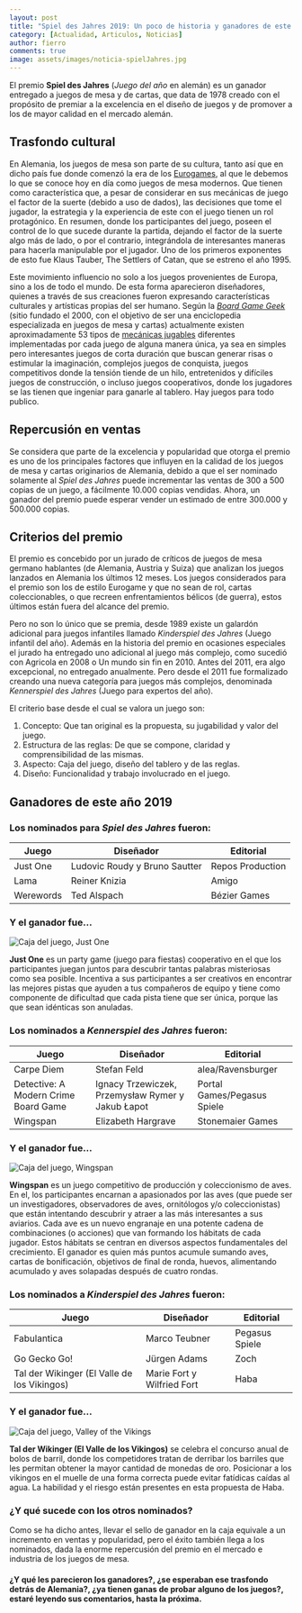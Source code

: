 ```yaml
---
layout: post
title: "Spiel des Jahres 2019: Un poco de historia y ganadores de este año"
category: [Actualidad, Articulos, Noticias]
author: fierro
comments: true
image: assets/images/noticia-spielJahres.jpg
---
```

El premio **Spiel des Jahres** (_Juego del año_ en alemán) es un ganador entregado a juegos de mesa y de cartas, que data de 1978 creado con el propósito de premiar a la excelencia en el diseño de juegos y de promover a los de mayor calidad en el mercado alemán.

## Trasfondo cultural

En Alemania, los juegos de mesa son parte de su cultura, tanto así que en dicho país fue donde comenzó la era de los [Eurogames](https://en.wikipedia.org/wiki/Eurogame), al que le debemos lo que se conoce hoy en día como juegos de mesa modernos. Que tienen como característica que, a pesar de considerar en sus mecánicas de juego el factor de la suerte (debido a uso de dados), las decisiones que tome el jugador, la estrategia y la experiencia de este con el juego tienen un rol protagónico. En resumen, donde los participantes del juego, poseen el control de lo que sucede durante la partida, dejando el factor de la suerte algo más de lado, o por el contrario, integrándola de interesantes maneras para hacerla manipulable por el jugador. Uno de los primeros exponentes de esto fue Klaus Tauber, The Settlers of Catan, que se estreno el año 1995.

Este movimiento influencio no solo a los juegos provenientes de Europa, sino a los de todo el mundo. De esta forma aparecieron diseñadores, quienes a través de sus creaciones fueron expresando características culturales y artísticas propias del ser humano. Según la [_Board Game Geek_](https://boardgamegeek.com/) (sitio fundado el 2000, con el objetivo de ser una enciclopedia especializada en juegos de mesa y cartas) actualmente existen aproximadamente 53 tipos de [mecánicas jugables](https://boardgamegeek.com/browse/boardgamemechanic) diferentes implementadas por cada juego de alguna manera única, ya sea en simples pero interesantes juegos de corta duración que buscan generar risas o estimular la imaginación, complejos juegos de conquista, juegos competitivos donde la tensión tiende de un hilo, entretenidos y difíciles juegos de construcción, o incluso juegos cooperativos, donde los jugadores se las tienen que ingeniar para ganarle al tablero. Hay juegos para todo publico.

## Repercusión en ventas

Se considera que parte de la excelencia y popularidad que otorga el premio es uno de los principales factores que influyen en la calidad de los juegos de mesa y cartas originarios de Alemania, debido a que el ser nominado solamente al _Spiel des Jahres_ puede incrementar las ventas de 300 a 500 copias de un juego, a fácilmente 10.000 copias vendidas. Ahora, un ganador del premio puede esperar vender un estimado de entre 300.000 y 500.000 copias.

## Criterios del premio

El premio es concebido por un jurado de críticos de juegos de mesa germano hablantes (de Alemania, Austria y Suiza) que analizan los juegos lanzados en Alemania los últimos 12 meses. Los juegos considerados para el premio son los de estilo Eurogame y que no sean de rol, cartas coleccionables, o que recreen enfrentamientos bélicos (de guerra), estos últimos están fuera del alcance del premio.

Pero no son lo único que se premia, desde 1989 existe un galardón adicional para juegos infantiles llamado _Kinderspiel des Jahres_ (Juego infantil del año). Además en la historia del premio en ocasiones especiales el jurado ha entregado uno adicional al juego más complejo, como sucedió con Agricola en 2008 o Un mundo sin fin en 2010. Antes del 2011, era algo excepcional, no entregado anualmente. Pero desde el 2011 fue formalizado creando una nueva categoría para juegos más complejos, denominada _Kennerspiel des Jahres_ (Juego para expertos del año).

El criterio base desde el cual se valora un juego son:
1. Concepto: Que tan original es la propuesta, su jugabilidad y valor del juego.
2. Estructura de las reglas: De que se compone, claridad y comprensibilidad de las mismas.
3. Aspecto: Caja del juego, diseño del tablero y de las reglas.
4. Diseño: Funcionalidad y trabajo involucrado en el juego.

## Ganadores de este año 2019

### Los nominados para _Spiel des Jahres_ fueron:

<table class="table table-bordered"><thead class="text-center"><tr><th>Juego</th><th>Diseñador</th><th>Editorial</th></tr></thead><tbody><tr><td>Just One</td><td>Ludovic Roudy y Bruno Sautter</td><td>Repos Production</td></tr><tr><td>Lama</td><td>Reiner Knizia</td><td>Amigo</td></tr><tr><td>Werewords</td><td>Ted Alspach</td><td>Bézier Games</td></tr></tbody></table>

### Y el ganador fue...

![Caja del juego, Just One]({{site.baseurl}}/assets/images/foto-JustOne.png)

**Just One** es un party game (juego para fiestas) cooperativo en el que los participantes juegan juntos para descubrir tantas palabras misteriosas como sea posible. Incentiva a sus participantes a ser creativos en encontrar las mejores pistas que ayuden a tus compañeros de equipo y tiene como componente de dificultad que cada pista tiene que ser única, porque las que sean idénticas son anuladas.

### Los nominados a _Kennerspiel des Jahres_ fueron:

<table class="table table-bordered"><thead class="text-center"><tr><th>Juego</th><th>Diseñador</th><th>Editorial</th></tr></thead><tbody><tr><td>Carpe Diem</td><td>Stefan Feld</td><td>alea/Ravensburger</td></tr><tr><td>Detective: A Modern Crime Board Game</td><td>Ignacy Trzewiczek, Przemysław Rymer y Jakub Łapot</td><td>Portal Games/Pegasus Spiele</td></tr><tr><td>Wingspan</td><td>Elizabeth Hargrave</td><td>Stonemaier Games</td></tr></tbody></table>

### Y el ganador fue...

![Caja del juego, Wingspan]({{site.baseurl}}/assets/images/foto-Wingspan.png)

**Wingspan** es un juego competitivo de producción y coleccionismo de aves. En el, los participantes encarnan a apasionados por las aves (que puede ser un investigadores, observadores de aves, ornitólogos y/o coleccionistas) que están intentando descubrir y atraer a las más interesantes a sus aviarios. Cada ave es un nuevo engranaje en una potente cadena de combinaciones (o acciones) que van formando los hábitats de cada jugador. Estos hábitats se centran en diversos aspectos fundamentales del crecimiento. El ganador es quien más puntos acumule sumando aves, cartas de bonificación, objetivos de final de ronda, huevos, alimentando acumulado y aves solapadas después de cuatro rondas.

### Los nominados a _Kinderspiel des Jahres_ fueron:

<table class="table table-bordered"><thead class="text-center"><tr><th>Juego</th><th>Diseñador</th><th>Editorial</th></tr></thead><tbody><tr><td>Fabulantica</td><td>Marco Teubner</td><td>Pegasus Spiele</td></tr><tr><td>Go Gecko Go!</td><td>Jürgen Adams</td><td>Zoch</td></tr><tr><td>Tal der Wikinger (El Valle de los Vikingos)</td><td>Marie Fort y Wilfried Fort</td><td>Haba</td></tr></tbody></table>

### Y el ganador fue...

![Caja del juego, Valley of the Vikings]({{site.baseurl}}/assets/images/foto-valleyVikings.jpg)

**Tal der Wikinger (El Valle de los Vikingos)** se celebra el concurso anual de bolos de barril, donde los competidores tratan de derribar los barriles que les permitan obtener la mayor cantidad de monedas de oro. Posicionar a los vikingos en el muelle de una forma correcta puede evitar fatídicas caídas al agua. La habilidad y el riesgo están presentes en esta propuesta de Haba.

### ¿Y qué sucede con los otros nominados?

Como se ha dicho antes, llevar el sello de ganador en la caja equivale a un incremento en ventas y popularidad, pero el éxito también llega a los nominados, dada la enorme repercusión del premio en el mercado e industria de los juegos de mesa.

#### ¿Y qué les parecieron los ganadores?, ¿se esperaban ese trasfondo detrás de Alemania?, ¿ya tienen ganas de probar alguno de los juegos?, estaré leyendo sus comentarios, hasta la próxima.
